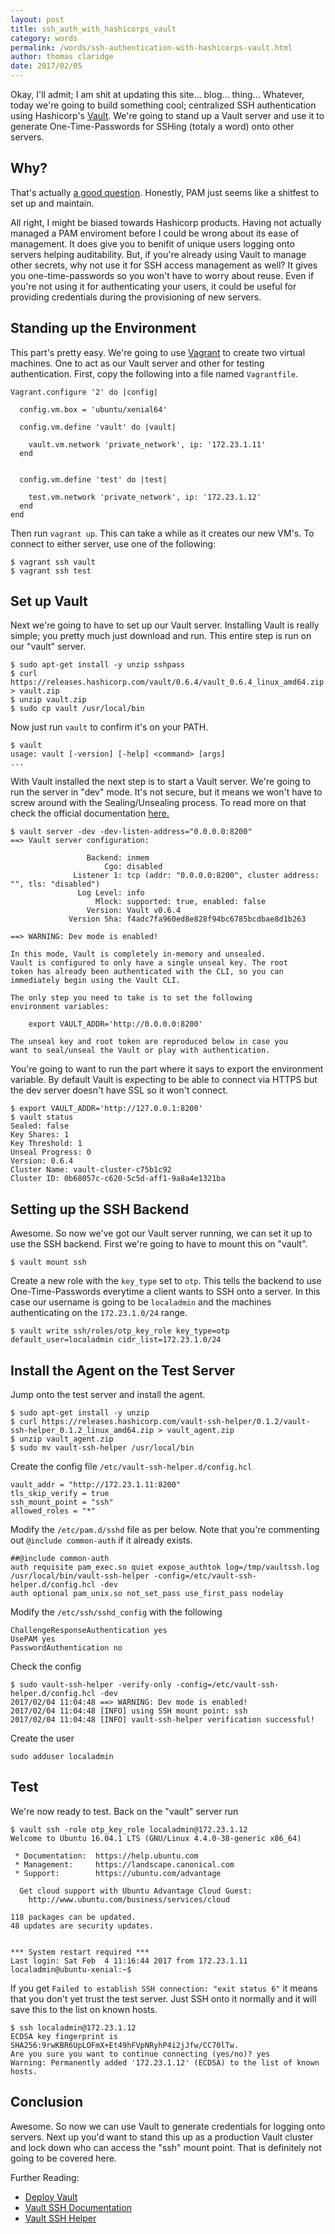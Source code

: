 ```yaml
---
layout: post
title: ssh_auth_with_hashicorps_vault
category: words
permalink: /words/ssh-authentication-with-hashicorps-vault.html
author: thomas claridge
date: 2017/02/05
---
```



Okay, I'll admit; I am shit at updating this site... blog... thing... Whatever, today we're going to build something cool; centralized SSH authentication using Hashicorp's [Vault](https://www.vaultproject.io). We're going to stand up a Vault server and use it to generate One-Time-Passwords for SSHing (totaly a word) onto other servers.

## Why?

That's actually [a good question](http://gunshowcomic.com/513). Honestly, PAM just seems like a shitfest to set up and maintain.  

All right, I might be biased towards Hashicorp products. Having not actually managed a PAM enviroment before I could be wrong about its ease of management. It does give you to benifit of unique users logging onto servers helping auditability. But, if you're already using Vault to manage other secrets, why not use it for SSH access management as well? It gives you one-time-passwords so you won't have to worry about reuse. Even if you're not using it for authenticating your users, it could be useful for providing credentials during the provisioning of new servers.

## Standing up the Environment

This part's pretty easy. We're going to use [Vagrant](https://www.vagrantup.com/) to create two virtual machines. One to act as our Vault server and other for testing authentication. First, copy the following into a file named `Vagrantfile`.

```
Vagrant.configure '2' do |config|

  config.vm.box = 'ubuntu/xenial64'

  config.vm.define 'vault' do |vault|

    vault.vm.network 'private_network', ip: '172.23.1.11'
  end


  config.vm.define 'test' do |test|

    test.vm.network 'private_network', ip: '172.23.1.12'
  end
end
```

Then run `vagrant up`. This can take a while as it creates our new VM's. To connect to either server, use one of the following:

```
$ vagrant ssh vault
$ vagrant ssh test
```


##  Set up Vault

Next we're going to have to set up our Vault server. Installing Vault is really simple; you pretty much just download and run. This entire step is run on our "vault" server.

```
$ sudo apt-get install -y unzip sshpass
$ curl https://releases.hashicorp.com/vault/0.6.4/vault_0.6.4_linux_amd64.zip > vault.zip
$ unzip vault.zip
$ sudo cp vault /usr/local/bin
```

Now just run `vault` to confirm it's on your PATH.

```
$ vault                                                           
usage: vault [-version] [-help] <command> [args]                                        
...                             
```

With Vault installed the next step is to start a Vault server. We're going to run the server in "dev" mode. It's not secure, but it means we won't have to screw around with the Sealing/Unsealing process. To read more on that check the official documentation [here.](https://www.vaultproject.io/intro/getting-started/deploy.html) 

```
$ vault server -dev -dev-listen-address="0.0.0.0:8200"
==> Vault server configuration:

                 Backend: inmem
                     Cgo: disabled
              Listener 1: tcp (addr: "0.0.0.0:8200", cluster address: "", tls: "disabled")
               Log Level: info
                   Mlock: supported: true, enabled: false
                 Version: Vault v0.6.4
             Version Sha: f4adc7fa960ed8e828f94bc6785bcdbae8d1b263

==> WARNING: Dev mode is enabled!

In this mode, Vault is completely in-memory and unsealed.
Vault is configured to only have a single unseal key. The root
token has already been authenticated with the CLI, so you can
immediately begin using the Vault CLI.

The only step you need to take is to set the following
environment variables:

    export VAULT_ADDR='http://0.0.0.0:8200'

The unseal key and root token are reproduced below in case you
want to seal/unseal the Vault or play with authentication.
```

You're going to want to run the part where it says to export the environment variable. By default Vault is expecting to be able to connect via HTTPS but the dev server doesn't have SSL so it won't connect.

```
$ export VAULT_ADDR='http://127.0.0.1:8200'
$ vault status
Sealed: false
Key Shares: 1
Key Threshold: 1
Unseal Progress: 0
Version: 0.6.4
Cluster Name: vault-cluster-c75b1c92
Cluster ID: 0b68057c-c620-5c5d-aff1-9a8a4e1321ba
```


## Setting up the SSH Backend

Awesome. So now we've got our Vault server running, we can set it up to use the SSH backend. First we're going to have to mount this on "vault".

```
$ vault mount ssh
```

Create a new role with the `key_type` set to `otp`. This tells the backend to use One-Time-Passwords everytime a client wants to SSH onto a server. In this case our username is going to be `localadmin` and the machines authenticating on the `172.23.1.0/24` range.

```
$ vault write ssh/roles/otp_key_role key_type=otp default_user=localadmin cidr_list=172.23.1.0/24
```


## Install the Agent on the Test Server 

Jump onto the test server and install the agent.

```
$ sudo apt-get install -y unzip
$ curl https://releases.hashicorp.com/vault-ssh-helper/0.1.2/vault-ssh-helper_0.1.2_linux_amd64.zip > vault_agent.zip
$ unzip vault_agent.zip
$ sudo mv vault-ssh-helper /usr/local/bin 
```

Create the config file `/etc/vault-ssh-helper.d/config.hcl`

```
vault_addr = "http://172.23.1.11:8200"
tls_skip_verify = true
ssh_mount_point = "ssh"
allowed_roles = "*"
```

Modify the `/etc/pam.d/sshd` file as per below. Note that you're commenting out `@include common-auth` if it already exists.

```
##@include common-auth
auth requisite pam_exec.so quiet expose_authtok log=/tmp/vaultssh.log /usr/local/bin/vault-ssh-helper -config=/etc/vault-ssh-helper.d/config.hcl -dev
auth optional pam_unix.so not_set_pass use_first_pass nodelay
```

Modify the `/etc/ssh/sshd_config` with the following

```
ChallengeResponseAuthentication yes
UsePAM yes
PasswordAuthentication no
```

Check the config 

```
$ sudo vault-ssh-helper -verify-only -config=/etc/vault-ssh-helper.d/config.hcl -dev
2017/02/04 11:04:48 ==> WARNING: Dev mode is enabled!
2017/02/04 11:04:48 [INFO] using SSH mount point: ssh
2017/02/04 11:04:48 [INFO] vault-ssh-helper verification successful!
```

Create the user 

```
sudo adduser localadmin
```

## Test 

We're now ready to test. Back on the "vault" server run 

```
$ vault ssh -role otp_key_role localadmin@172.23.1.12
Welcome to Ubuntu 16.04.1 LTS (GNU/Linux 4.4.0-38-generic x86_64)

 * Documentation:  https://help.ubuntu.com
 * Management:     https://landscape.canonical.com
 * Support:        https://ubuntu.com/advantage

  Get cloud support with Ubuntu Advantage Cloud Guest:
    http://www.ubuntu.com/business/services/cloud

118 packages can be updated.
48 updates are security updates.


*** System restart required ***
Last login: Sat Feb  4 11:16:44 2017 from 172.23.1.11
localadmin@ubuntu-xenial:~$ 
```

If you get `Failed to establish SSH connection: "exit status 6"` it means that you don't yet trust the test server. Just SSH onto it normally and it will save this to the list on known hosts.

```
$ ssh localadmin@172.23.1.12
ECDSA key fingerprint is SHA256:9rwKBR6UpLOFmX+Et49hFVpNRyhP4i2jJfw/CC70lTw.
Are you sure you want to continue connecting (yes/no)? yes
Warning: Permanently added '172.23.1.12' (ECDSA) to the list of known hosts.
```

## Conclusion
Awesome. So now we can use Vault to generate credentials for logging onto servers. Next up you'd want to stand this up as a production Vault cluster and lock down who can access the "ssh" mount point. That is definitely not going to be covered here.

Further Reading:

+ [Deploy Vault](https://www.vaultproject.io/intro/getting-started/deploy.html)
+ [Vault SSH Documentation](https://www.vaultproject.io/docs/secrets/ssh/index.html)
+ [Vault SSH Helper](https://github.com/hashicorp/vault-ssh-helper)
